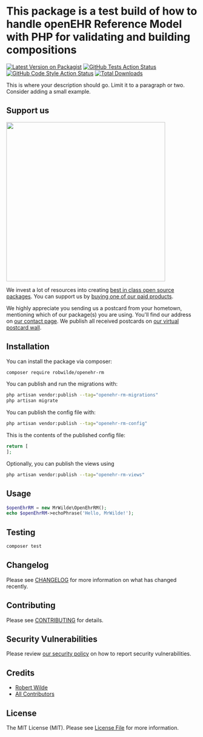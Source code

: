 # This package is a test build of how to handle openEHR Reference Model with PHP for validating and building compositions

[![Latest Version on Packagist](https://img.shields.io/packagist/v/robwilde/openehr-rm.svg?style=flat-square)](https://packagist.org/packages/robwilde/openehr-rm)
[![GitHub Tests Action Status](https://img.shields.io/github/actions/workflow/status/robwilde/openehr-rm/run-tests.yml?branch=main&label=tests&style=flat-square)](https://github.com/robwilde/openehr-rm/actions?query=workflow%3Arun-tests+branch%3Amain)
[![GitHub Code Style Action Status](https://img.shields.io/github/actions/workflow/status/robwilde/openehr-rm/fix-php-code-style-issues.yml?branch=main&label=code%20style&style=flat-square)](https://github.com/robwilde/openehr-rm/actions?query=workflow%3A"Fix+PHP+code+style+issues"+branch%3Amain)
[![Total Downloads](https://img.shields.io/packagist/dt/robwilde/openehr-rm.svg?style=flat-square)](https://packagist.org/packages/robwilde/openehr-rm)

This is where your description should go. Limit it to a paragraph or two. Consider adding a small example.

## Support us

[<img src="https://github-ads.s3.eu-central-1.amazonaws.com/OpenEhr-RM.jpg?t=1" width="419px" />](https://spatie.be/github-ad-click/OpenEhr-RM)

We invest a lot of resources into creating [best in class open source packages](https://spatie.be/open-source). You can support us by [buying one of our paid products](https://spatie.be/open-source/support-us).

We highly appreciate you sending us a postcard from your hometown, mentioning which of our package(s) you are using. You'll find our address on [our contact page](https://spatie.be/about-us). We publish all received postcards on [our virtual postcard wall](https://spatie.be/open-source/postcards).

## Installation

You can install the package via composer:

```bash
composer require robwilde/openehr-rm
```

You can publish and run the migrations with:

```bash
php artisan vendor:publish --tag="openehr-rm-migrations"
php artisan migrate
```

You can publish the config file with:

```bash
php artisan vendor:publish --tag="openehr-rm-config"
```

This is the contents of the published config file:

```php
return [
];
```

Optionally, you can publish the views using

```bash
php artisan vendor:publish --tag="openehr-rm-views"
```

## Usage

```php
$openEhrRM = new MrWilde\OpenEhrRM();
echo $openEhrRM->echoPhrase('Hello, MrWilde!');
```

## Testing

```bash
composer test
```

## Changelog

Please see [CHANGELOG](CHANGELOG.md) for more information on what has changed recently.

## Contributing

Please see [CONTRIBUTING](CONTRIBUTING.md) for details.

## Security Vulnerabilities

Please review [our security policy](../../security/policy) on how to report security vulnerabilities.

## Credits

- [Robert Wilde](https://github.com/robwilde)
- [All Contributors](../../contributors)

## License

The MIT License (MIT). Please see [License File](LICENSE.md) for more information.
